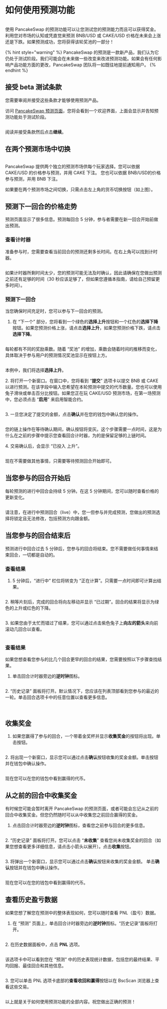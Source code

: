 # 如何使用预测功能

<figure><img src="../../.gitbook/assets/how-to-porediction-header.png" alt=""><figcaption></figcaption></figure>

使用 PancakeSwap 的预测功能可以让您测试您的预测能力而且可以获得奖金。利用您对市场的认知或凭直觉来预测 BNB/USD 或 CAKE/USD 价格在未来会上涨还是下跌。如果预测成功，您将获得该轮奖池的一部分！

{% hint style="warning" %}
PancakeSwap 的预测是一款新产品，我们认为它仍处于测试阶段。我们可能会在未来做一些改变来改进预测功能。如果会有任何影响产品功能方面的更改，PancakeSwap 团队将一如既往地提前通知用户。
{% endhint %}

## 接受 beta 测试条款

您需要审阅并接受这些条款才能够使用预测产品。

访问 [PancakeSwap 预测页面](https://pancakeswap.finance/prediction)，您将会看到一个欢迎界面，上面会显示并告知预测功能处于测试阶段。

<figure><img src="../../.gitbook/assets/条款同意.png" alt=""><figcaption></figcaption></figure>

阅读并接受条款然后点击**继续**。

## 在两个预测市场中切换

<figure><img src="../../.gitbook/assets/转换 .gif" alt=""><figcaption></figcaption></figure>

PancakeSwap 提供两个独立的预测市场供每个玩家选择。您可以依据 CAKE/USD 的价格参与预测，并用 CAKE 下注。 您也可以依据 BNB/USD的价格参与预测，并用 BNB 下注。

如果要在两个预测市场之间切换，只需点击左上角的货币切换按钮（如上图）。

## 预测下一回合的价格走势

预测页面显示了很多信息。预测每回合 5 分钟，参与者需要在新一回合开始前做出预测。

### 查看计时器

准备参与时，您需要查看当前回合的预测还剩多长时间。在右上角可以找到计时器。

<figure><img src="../../.gitbook/assets/计时器.png" alt=""><figcaption></figcaption></figure>

如果计时器所剩时间太少，您的预测可能无法及时确认，因此请确保在您做出预测之前还有足够的时间（30 秒应该足够了，但如果您遵循本指南，请给自己预留更多时间）。

### 预测下一回合

当您确保时间充足时，您可以参与下一回合的预测。

1. 在 “下一个” 部分，您将看到一个绿色的**选择上升**按钮和一个红色的**选择下降**按钮。如果您预测价格上涨，请点击**选择上升**，如果您预测价格下跌，请点击**选择下降**。

<figure><img src="../../.gitbook/assets/预测下一轮.png" alt=""><figcaption></figcaption></figure>

每轮都有不同的奖励乘数。随着 “奖池” 的增加，乘数会随着时间的推移而变化，具体取决于参与用户的预测情况奖池显示在按钮上方。

<figure><img src="../../.gitbook/assets/奖池.png" alt=""><figcaption></figcaption></figure>

本例中，我们将选择**选择上升**。&#x20;

2\. 将打开一个新窗口。在窗口中，您将看到 “**提交**” 选项卡以提交 BNB 或 CAKE 以进行预测。在该字段中输入您希望在本轮预测中提交的代币数量。您也可以使用兔子滑块或单击百分比按钮。如果您正在玩 CAKE/USD 预测市场，在第一场预测中，您必须点击 “**启用**” 来启用智能合约。

<figure><img src="../../.gitbook/assets/设置头寸.png" alt=""><figcaption></figcaption></figure>



3\. 一旦您决定了提交的金额，点击**确认**并在您的钱包中确认您的操作。

<figure><img src="../../.gitbook/assets/输入后.png" alt=""><figcaption></figcaption></figure>

您的链上操作在等待确认期间，确认按钮将变灰。这个步骤需要一点时间，这是为什么在之前的步骤中提示您查看回合计时器，为的是保留足够的上链时间。

4\. 交易确认后，会显示 “已投入 上升”。

<figure><img src="../../.gitbook/assets/已输入上升.png" alt=""><figcaption></figcaption></figure>

现在不需要做其他事情，只需要等待预测回合开始即可。

## 当您参与的回合开始后

每轮预测的进行中回合会持续 5 分钟。在这 5 分钟期间，您可以随时查看价格的更新变化。

<figure><img src="../../.gitbook/assets/实时已输入.png" alt=""><figcaption></figcaption></figure>

请注意，在进行中预测回合（live）中，您一但参与并完成预测，您做出的预测选择将锁定且无法修改，包括预测方向跟金额。

## 当您参与的回合结束后

预测进行中回合过去 5 分钟后，您参与的回合将结束。您不需要做任何事情来结束回合，一切都是自动的。

### 查看结果

1. 5 分钟后，“进行中” 栏位将转变为 “正在计算”。只需要一点时间即可计算出结果。

<figure><img src="../../.gitbook/assets/正在计算.png" alt=""><figcaption></figcaption></figure>



2\. 稍等片刻后，完成的回合将向左移动并显示 “已过期”。回合的结果将显示为绿色的上升或红色的下降。

<figure><img src="../../.gitbook/assets/绿色上升.png" alt=""><figcaption></figcaption></figure>



3\. 如果您由于太忙而错过了结果，您可以通过点击紫色兔子上**向左的箭头**来向前滚动几回合以查看。

<figure><img src="../../.gitbook/assets/紫色兔子.png" alt=""><figcaption></figcaption></figure>

### 查看结果

如果您想查看您参与的比几个回合更早的回合的结果，您需要按照以下步骤查找结果。

1. 单击回合计时器旁边的**逆时钟**图标。

<figure><img src="../../.gitbook/assets/过去回合.png" alt=""><figcaption></figcaption></figure>

2\. “历史记录” 面板将打开。默认情况下，您应该在列表顶部看到您参与的最近的一轮。单击回合选项卡中的任意位置以查看更多信息。

<figure><img src="../../.gitbook/assets/历史回合.png" alt=""><figcaption></figcaption></figure>

<figure><img src="../../.gitbook/assets/历史回合2.png" alt=""><figcaption></figcaption></figure>

## 收集奖金

1. 如果您赢得了参与的回合，一个带着金奖杯并显示**收集奖金**的按钮将出现。单击按钮。

<figure><img src="../../.gitbook/assets/已过期 收集奖金.png" alt=""><figcaption></figcaption></figure>

2\. 将出现一个新窗口，显示您可以通过点击**确认**按钮收集的奖金金额。单击按钮并在钱包中确认操作。

<figure><img src="../../.gitbook/assets/收集奖金.png" alt=""><figcaption></figcaption></figure>

现在您可以在您的钱包中看到赢得的代币。

## 从之前的回合中收集奖金

有时候您可能会暂时离开 PancakeSwap 的预测页面，或者可能会忘记从之前的回合中收集奖金。但您仍然随时可以从中收集您之前回合赢得的奖金。

1. 点击回合计时器旁边的**逆时钟**图标，查看您之前参与回合的更多信息。

<figure><img src="../../.gitbook/assets/过去回合.png" alt=""><figcaption></figcaption></figure>

2\. “历史记录” 面板将打开。您可以点击 “**未收集**” 查看您尚未收集奖金的回合（如果您想查看更多详细信息，请点击小箭头以展开）。点击**收集**按钮。

<figure><img src="../../.gitbook/assets/未收集.png" alt=""><figcaption></figcaption></figure>

3\. 将弹出一个新窗口，显示您可以通过点击**确认**按钮来收集的奖金金额。 单击**确认**按钮并在钱包中确认操作。

<figure><img src="../../.gitbook/assets/收集奖金.png" alt=""><figcaption></figcaption></figure>

现在您可以在您的钱包中看到赢得的代币。

## 查看历史盈亏数据&#x20;

如果您想了解您在预测中的整体表现如何，您可以随时查看 PNL（盈亏）数据。

1. 在 “预测” 页面上，单击回合计时器旁边的**逆时钟**图标。“历史记录”面板将打开。

<figure><img src="../../.gitbook/assets/过去回合.png" alt=""><figcaption></figcaption></figure>

2\. 在历史数据面板中，点击 **PNL** 选项。

<figure><img src="../../.gitbook/assets/历史记录.png" alt=""><figcaption></figcaption></figure>

该选项卡中可以看到您在 “预测” 中的历史表现统计数据，包括您的最终结果、平均回报、最佳回合和其他信息。

<figure><img src="../../.gitbook/assets/收益情况.png" alt=""><figcaption></figcaption></figure>



3\. 您可以单击 PNL 选项卡底部的**查看收回和赢得**按钮以在 BscScan 浏览器上查看这些交易。

<figure><img src="../../.gitbook/assets/查看收回和赢得.png" alt=""><figcaption></figcaption></figure>

以上就是关于如何使用预测功能的全部内容。祝您做出正确的预测！
